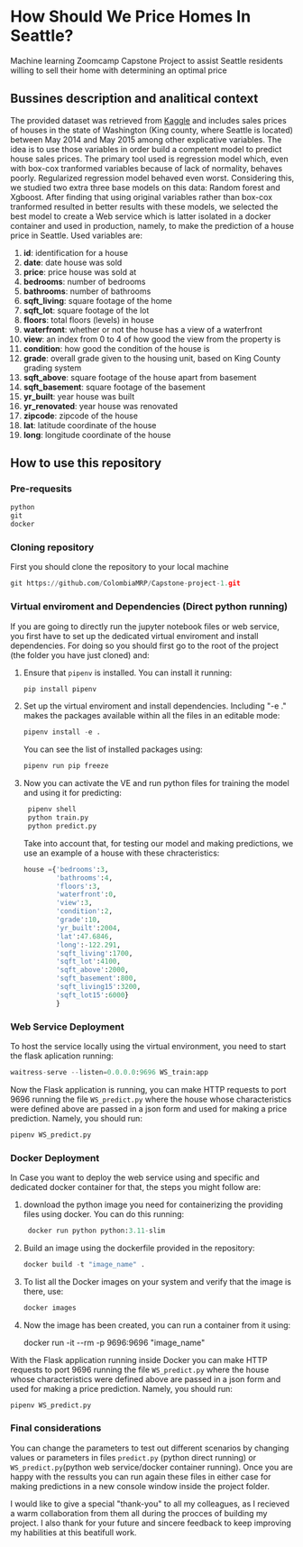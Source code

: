 # How Should We Price Homes In Seattle?
Machine learning Zoomcamp Capstone Project to assist Seattle residents willing to sell their home with determining an optimal price

## Bussines description and analitical context
The provided dataset was retrieved from [Kaggle](https://www.kaggle.com/harlfoxem/housesalesprediction) and includes sales prices of houses in the state of Washington (King county, where Seattle is located) between May 2014 and May 2015 among other explicative variables. The idea is to use those variables in order build a competent model to predict house sales prices. The primary tool used is regression model which, even with box-cox tranformed variables because of lack of normality, behaves poorly. Regularized regression model behaved even worst. Considering this, we studied two extra three base models on this data: Random forest and Xgboost. After finding that using original variables rather than box-cox tranformed resulted in better results with these models, we selected the best model to create a Web service which is latter isolated in a docker container and used in production, namely, to make the prediction of a house price in Seattle. Used variables are:

1. **id**: identification for a house
2. **date**: date house was sold
3. **price**: price house was sold at
4. **bedrooms**: number of bedrooms
5. **bathrooms**: number of bathrooms
6. **sqft_living**: square footage of the home
7. **sqft_lot**: square footage of the lot
8. **floors**: total floors (levels) in house
9. **waterfront**: whether or not the house has a view of a waterfront
10. **view**: an index from 0 to 4 of how good the view from the property is
11. **condition**: how good the condition of the house is
12. **grade**: overall grade given to the housing unit, based on King County grading system
13. **sqft_above**: square footage of the house apart from basement
14. **sqft_basement**: square footage of the basement
15. **yr_built**: year house was built
16. **yr_renovated**: year house was renovated
17. **zipcode**: zipcode of the house
18. **lat**: latitude coordinate of the house
19. **long**: longitude coordinate of the house


## How to use this repository

### Pre-requesits

```python
python
git
docker
```

### Cloning repository

First you should clone the repository to your local machine

```python
git https://github.com/ColombiaMRP/Capstone-project-1.git
```

### Virtual enviroment and Dependencies (Direct python running)

If you are going to directly run the jupyter notebook files or web service, you first have to set up the dedicated virtual enviroment and install dependencies. For doing so you should first go to the root of the project (the folder you have just cloned) and:

  1. Ensure that ```pipenv``` is installed. You can install it running:

      ```python
      pip install pipenv
      ```
     
  2. Set up the virtual enviroment and install dependencies. Including "-e ." makes the packages available within all the files in an editable mode:

      ```python
      pipenv install -e .
      ```
     You can see the list of installed packages using:

      ```python
      pipenv run pip freeze
      ```
     
  4. Now you can activate the VE and run python files for training the model and using it for predicting:

     ```python
      pipenv shell
      python train.py
      python predict.py
      ```
     Take into account that, for testing our model and making predictions, we use an example of a house with these chracteristics:

     ```python
     house ={'bedrooms':3,
             'bathrooms':4,
             'floors':3,
             'waterfront':0,
             'view':3,
             'condition':2,
             'grade':10,
             'yr_built':2004,
             'lat':47.6846,
             'long':-122.291,
             'sqft_living':1700,
             'sqft_lot':4100,
             'sqft_above':2000,
             'sqft_basement':800,
             'sqft_living15':3200,
             'sqft_lot15':6000}
             }
     ```
     
### Web Service Deployment

To host the service locally using the virtual environment, you need to start the flask aplication running:

```python
waitress-serve --listen=0.0.0.0:9696 WS_train:app
```
Now the Flask application is running, you can make HTTP requests to port 9696 running the file ```WS_predict.py``` where the house whose characteristics were defined above are passed in a json form and used for making a price prediction. Namely, you should run:

```python
pipenv WS_predict.py
```

### Docker Deployment

In Case you want to deploy the web service using and specific and dedicated docker container for that, the steps you might follow are:

  1. download the python image you need for containerizing the providing files using docker. You can do this running:

     ```python
      docker run python python:3.11-slim
      ```
  2. Build an image using the dockerfile provided in the repository:

     ```python
     docker build -t "image_name" .
      ```
  3. To list all the Docker images on your system and verify that the image is there, use:

     ```python
     docker images
      ```
  4. Now the image has been created, you can run a container from it using:

      docker run -it --rm -p 9696:9696 "image_name"

With the Flask application running inside Docker you can make HTTP requests to port 9696 running the file ```WS_predict.py``` where the house whose characteristics were defined above are passed in a json form and used for making a price prediction. Namely, you should run:

```python
pipenv WS_predict.py
```


### Final considerations

You can change the parameters to test out different scenarios by changing values or parameters in files ```predict.py``` (python direct running)  or ```WS_predict.py```(python web service/docker container running). Once you are happy with the ressults you can run again these files in either case for making predictions in a new console window inside the project folder. 

I would like to give a special "thank-you" to all my colleagues, as I recieved a warm collaboration from them all during the procces of building my project. I also thank for your future and sincere feedback to keep improving my habilities at this beatifull work.
